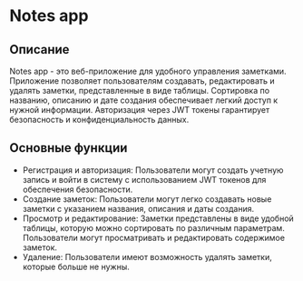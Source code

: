 # Notes app

## Описание
Notes app - это веб-приложение для удобного управления заметками. Приложение позволяет пользователям создавать, редактировать и удалять заметки, представленные в виде таблицы. Сортировка по названию, описанию и дате создания обеспечивает легкий доступ к нужной информации. Авторизация через JWT токены гарантирует безопасность и конфиденциальность данных.

## Основные функции
 - Регистрация и авторизация: Пользователи могут создать учетную запись и войти в систему с использованием JWT токенов для обеспечения безопасности.
 - Создание заметок: Пользователи могут легко создавать новые заметки с указанием названия, описания и даты создания.
 - Просмотр и редактирование: Заметки представлены в виде удобной таблицы, которую можно сортировать по различным параметрам. Пользователи могут просматривать и редактировать содержимое заметок.
 - Удаление: Пользователи имеют возможность удалять заметки, которые больше не нужны.
